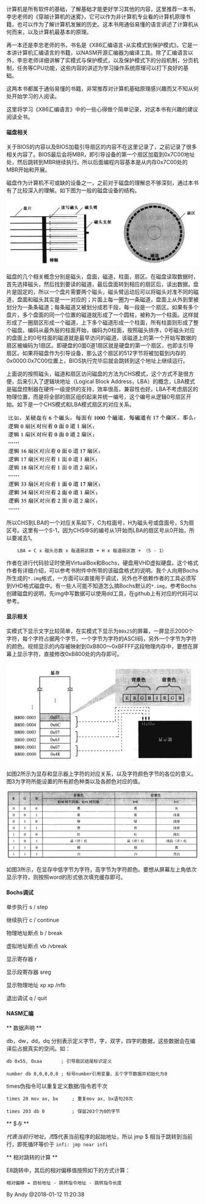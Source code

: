
计算机是所有软件的基础，了解基础才能更好学习其他的内容，这里推荐一本书，李忠老师的《穿越计算机的迷雾》，它可以作为非计算机专业看的计算机原理书籍，也可以作为了解计算机发展的历史。这本书用通俗易懂的语言讲述了计算机从何而来，以及计算机最基本的原理。

再一本还是李忠老师的书，书名是《X86汇编语言-从实模式到保护模式》。它是一本讲计算机汇编语言的书籍，以NASM开源汇编器为编译工具。除了汇编语言以外，李忠老师详细讲解了实模式与保护模式，以及保护模式下的分段机制，分页机制，任务等CPU功能，这些内容的讲述为学习操作系统原理可以打下良好的基础。

这两本书都属于通俗易懂的书籍，非常推荐对计算机基础原理感兴趣而又不知从何处开始学习的人阅读。
<!-- more -->
这里将学习《X86汇编语言》中的一些心得做个简单记录，对这本书有兴趣的建议阅读全书。

#### 磁盘相关 ####

关于BIOS的内容以及BIOS加载引导扇区的内容不在这里记录了，之前记录了很多相关内容了。BIOS最后会将MBR，即引导设备的第一个扇区加载到0x7C00地址处，然后跳转到MBR继续执行。所以后面编程内容基本是从内存0x7C00处的MBR开始和开展。

磁盘作为计算机不可或缺的设备之一，之前对于磁盘的理解总不够深刻，通过本书有了比较深入的理解。如下图为一般的磁盘设备的结构。

![1. 磁盘结构](2018-01-12-ETU-X86Asm-RealMode-DiskStruct.jpg)

磁盘的几个相关概念分别是磁头，盘面，磁道，柱面，扇区。在磁盘读取数据时，首先选择磁头，然后找到要读的磁道，最后盘面转到相应的扇区后，读出数据。盘片是固定的，所以一个盘片需要两个磁头，磁头臂运动后可以将磁头对准不同的磁道，盘面和磁头其实是一一对应的；片面上每一圈为一条磁道，盘面上从外到里被划分为一条条磁道；每条磁道又被划分成若干段，每一段是一个扇区。如果有多个盘片，多个盘面的同一个位置的磁道就形成了一个圆柱，被称为一个柱面。这样就形成了一圈扇区形成一个磁道，上下多个磁道形成一个柱面，所有柱面则形成了整个磁盘。编码从最外层的柱面开始，编码为0柱面，按照磁头排序，0号磁头对应的盘面上的0号柱面的磁道就是最早访问的磁道，该磁道上的第一个开始写数据的扇区被编码为1扇区。即硬盘的0面0道1扇区就是硬盘的第一个扇区，也即主引导扇区。如果将磁盘作为引导设备，那么这个扇区的512字节将被加载到内存的0x0000:0x7C00位置上，BIOS执行完毕后就会跳转到这个地址上继续运行。

上面说的按照磁头，磁道和扇区访问磁盘的方法为CHS模式，这个方式不是很方便，后来引入了逻辑块地址（Logical Block Address，LBA）的概念，LBA模式是磁盘控制器在硬件一级提供的支持，效率很高，兼容性也好。LBA不考虑扇区的物理位置，而是将全部的扇区组织起来并统一编号，这个编号从逻辑0号扇区开始。如下是一个CHS模式和LBA模式扇区的对应关系。

![2. LBA对应CHS](2018-01-12-ETU-X86Asm-RealMode-LBA-To-CHS.jpg)

所以CHS到LBA的一个对应关系如下，C为柱面号，H为磁头号或盘面号，S为扇区号。这里有一个S-1，因为CHS中S的编号从1开始而LBA的扇区号从0开始，所以要减去1。

```
	LBA = C x 磁头总数 x 每道扇区数 + H x 每道扇区数 + （S - 1）
```

作者在进行代码验证时使用VirtualBox和Bochs，硬盘用VHD虚拟硬盘。这个格式作者有详细介绍，可以参考书附件中所带的该磁盘格式的说明。我个人向用Bochs所生成的`*.img`格式，一方面可以直接用于调试，另外也不依赖作者的工具必须写到VHD格式磁盘中。有一些人可能不知道怎么搞Bochs默认的`*.img`，参考Bochs创建磁盘的说明，先img中写数据可以使用dd工具，在github上有对应的代码可以参考。

#### 显示相关 ####

实模式下显示文字比较简单，在实模式下显示为`80x25`的屏幕，一屏显示2000个字符，每个字符占据两个字节，一个字节为字符的ASCII码，另外一个字节为字符的颜色。视频显示的内存被映射到0xB800～0xBFFFF这段物理内存中，要想在屏幕上显示字符，直接修改0xB800处的内存即可。

![3. 显存映射](2018-01-12-ETU-X86Asm-RealMode-VideoMem.jpg)

如图2所示为显存和显示器上字符的对应关系，以及字符颜色字节的各位的意义。图3为字符所能设置的所有颜色种类以及各颜色对应的值。

![4. 字符颜色](2018-01-12-ETU-X86Asm-RealMode-Char-Colors.jpg)

如图3所示，在显存中低字节为字符，高字节为字符颜色。要想从屏幕左上角依次显示字符，则按照word的形式依次填充缓存即可。

#### Bochs调试 ####

单步执行 s / step

继续执行 c / continue

物理地址断点 b / break

虚拟地址断点 vb /vbreak

显示寄存器 r

显示段寄存器 sreg

显示物理地址 xp   xp /nfb

退出调试 q / quit



#### NASM汇编 ####

** 数据声明 **

db，dw，dd，dq 分别表示定义字节，字，双字，四字的数据，这些数据会在编译后占据真实的空间。如：

```
db 0x55, 0xaa       ; 引导扇区结尾标识定义

number db 0,0,0,0,0 ; 标号number引用变量，五个字节数据并初始化为0
```

times伪指令可以重复定义数据/指令若干次

```
times 20 mov ax, bx 	; 重复mov ax, bx语句20次

times 203 db 0          ; 保留203个为0的字节
```

** $$与$ **

$代表当前行地址，而$$代表当前程序的起始地址，所以 jmp $ 相当于跳转到当前行，即死循环等价于 `infi: jmp near infi`

** 相对跳转的计算 **

E8跳转中，其后的相对偏移值按照如下的方式计算：

```
相对偏移 = 目标地址 - 跳转指令地址 - 跳转指令长度
```


By Andy @2018-01-12 11:20:38

